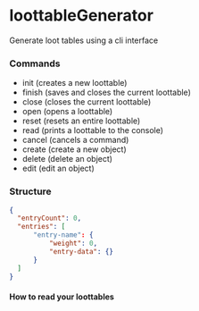 # loottableGenerator 

Generate loot tables using a cli interface

### Commands

* init (creates a new loottable)
* finish (saves and closes the current loottable)
* close (closes the current loottable)
* open (opens a loottable)
* reset (resets an entire loottable)
* read (prints a loottable to the console)
* cancel (cancels a command)
* create (create a new object)
* delete (delete an object)
* edit (edit an object)

### Structure

```json
{
  "entryCount": 0,
  "entries": [
      "entry-name": {
          "weight": 0,
          "entry-data": {}
      }
  ]
}
```

#### How to read your loottables
